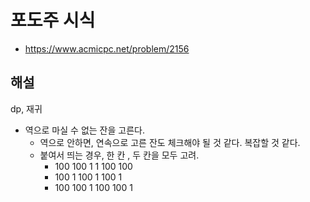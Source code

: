 # 포도주 시식

- https://www.acmicpc.net/problem/2156

## 해설

dp, 재귀

- 역으로 마실 수 없는 잔을 고른다.
  - 역으로 안하면, 연속으로 고른 잔도 체크해야 될 것 같다. 복잡할 것 같다.
  - 붙여서 띄는 경우, 한 칸 , 두 칸을 모두 고려.
    - 100 100 1 1 100 100
    - 100 1 100 1 100 1
    - 100 100 1 100 100 1